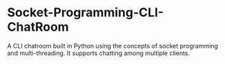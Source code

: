# Socket-Programming-CLI-ChatRoom
A CLI chatroom built in Python using the concepts of socket programming and multi-threading. 
It supports chatting among multiple clients.

